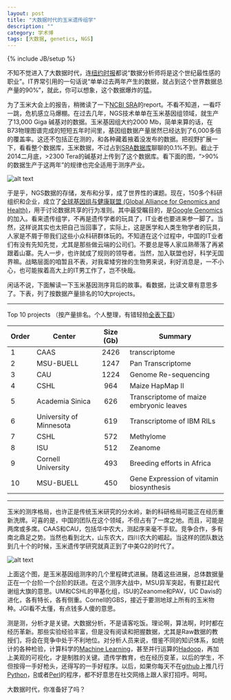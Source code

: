 ```yaml
---
layout: post
title: "大数据时代的玉米遗传组学"
description: ""
category: 学术博
tags: [大数据, genetics, NGS]
---
```

{% include JB/setup %}

不知不觉进入了大数据时代，连[纽约时报](http://www.nytimes.com/2013/04/14/education/edlife/universities-offer-courses-in-a-hot-new-field-data-science.html?pagewanted=all&_r=0)都说“数据分析师将是这个世纪最性感的职业”。IT界常引用的一句话说“单单过去两年产生的数据，就占到这个世界数据总产量的90%”，就此，你可以想象，这个数据爆炸的猛。

为了玉米大会上的报告，稍微读了一下[NCBI SRA](http://www.ncbi.nlm.nih.gov/sra)的report。不看不知道，一看吓一跳，危机感立马爆棚。在过去几年，NGS技术单单在玉米基因组领域，就生产了13,000 Giga 碱基对的数据。玉米基因组大约2000 Mb，简单来算的话，在B73物理图谱完成的短短五年时间里，基因组数据产量居然已经达到了6,000多倍的覆盖率。这还不包括正在测的，和各种藏着掖着没发布的数据。把视野扩展一下，看看整个数据库，玉米数据，不过占到[SRA数据库](http://www.ncbi.nlm.nih.gov/Traces/sra/?view=announcement)聊聊的0.1%不到。截止于2014二月底，>2300 Tera的碱基对上传到了这个数据库。看下面的图，“>90%的数据生产于这两年”的规律也完全适用于测序产业。

![alt text](http://i.imgur.com/Mb5Z1Yi.png)

于是乎，NGS数据的存储，发布和分享，成了世界性的课题。现在，150多个科研组织和企业，成立了[全球基因组与健康联盟 (Global Alliance for Genomics and Health)](http://genomicsandhealth.org/)，用于讨论数据共享的行为准则。其中最受瞩目的，是[Google Genomics](http://googleresearch.blogspot.co.uk/2014/02/google-joins-global-alliance-for.html)的加入。看来遗传组学，不再是遗传学者的玩具了，IT业者也要进来参一脚了。当然，这样说其实也太把自己当回事了，实际上，这是医学和人类生物学者的玩具，人家是不屑于带我们这些小众科研群体玩的。不知道在这个过程中，中国的IT业者们有没有先知先觉，尤其是那些做云端的公司们。不要总是等人家瓜熟蒂落了再紧跟着山寨。先人一步，也许就成了规则的领导者。当然，加入联盟也好，科学无国界嘛。战略层面的咱暂且不表，对我辈矮穷挫的生物男来说，利好消息是，一不小心，也可能挨着高大上的IT男工作了，岂不快哉。

闲话不说，下面解读一下玉米基因测序背后的故事。看数据，比读文章有意思多了。下表，列了按数据产量排名的10大projects。

***
Top 10 projects （按产量排名。个人整理，有错轻拍[全表下载](/data/SRA_maize_030614.csv)）

|**Order**|**Center** | **Size (Gb)** | **Summary** |
|-----|-------------|:--------------:|---------|
|1|CAAS         |2426		 |transcriptome|
|2|MSU-BUELL    |1247      |Pan Transcriptome|
|3|CAU          |1224      |Genome Re-sequencing|
|4|CSHL         |964       |Maize HapMap II  |
|5|Academia Sinica|626     |Transcriptome of maize embryonic leaves |
|6|University of Minnesota|619|Transcriptome of IBM RILs |
|7|CSHL          |572|Methylome|
|8|ISU           |512          |Zeanome|
|9|Cornell University|493|Breeding efforts in Africa|
|10|MSU-BUELL|450|Gene Expression of vitamin biosynthesis|

***
玉米的测序格局，也许正是传统玉米研究的分水岭，新的科研格局可能正在经历重新洗牌。可喜的是，中国的团队在这个领域，不但占有了一席之地。而且，可能是两席或多席。CAAS和CAU，包括华中农大，测起序来毫不手软。竞争合作，多有南北鼎足之势。当然也看到北大，山东农大，四川农大的崛起。当这样的团队数达到几十个的时候，玉米遗传学研究就真正到了中美G2的时代了。

![alt text](http://i.imgur.com/01JWlMz.png)

上面这个图，是玉米基因组测序的几个里程碑式进展。随着这些进展，总体数据量正在一个台阶一个台阶的跃进。在这个测序大战中，MSU异军突起，有要扛起代谢组大旗的意思。UM和CSHL的甲基化组，ISU的Zeanome和PAV，UC Davis的进化，各有特长，各有侧重。Cornell的GBS，接近于要测地球上所有的玉米物种。JGI看不太懂，有点钱多人傻的意思。

测是测，分析才是关键。大数据分析，不是请客吃饭。理论啊，算法啊，时时都在经历革新。那些实验经验丰富，但是没有阅读和把握数据，尤其是Raw数据的教授们，将会在竞争中处于不利地位。对分析人员来说，借鉴不同的知识体系，如统计的各种检验，计算科学的[Machine Learning](http://en.wikipedia.org/wiki/Machine_learning)，甚至并行运算的[Hadoop](http://hadoop.apache.org/)，再加上美观的可视化，才是制胜的关键。遗传学教育，也在经历变革，以后的学生，不但按得一手好枪头，还得写的一手好程序。以后，如果你每天不在[github](https://github.com/)上推几行[Python](http://www.python.org/)，[R](http://www.r-project.org/)或者[Perl](http://www.perl.org/)的程序，都不好意思在社交网络上跟人家打招呼。呵呵。

大数据时代，你准备好了吗？



